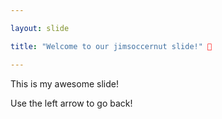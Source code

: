 ```yaml
---

layout: slide

title: "Welcome to our jimsoccernut slide!" 🎉

---
```


This is my awesome slide!

Use the left arrow to go back!
